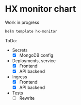# HX monitor chart
Work in progress

```bash
helm template hx-monitor
```

ToDo:
- Secrets
  - [x] MongoDB config
- Deployments, service
  - [x] Frontend
  - [x] API backend
- Ingress
  - [x] Frontend
  - [x] API backend
- Tests
  - [ ] Rewrite